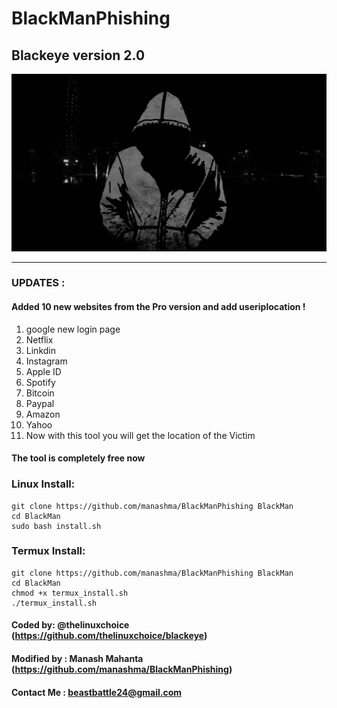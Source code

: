 # BlackManPhishing
## Blackeye version 2.0

![github-small](/image/BlackMan.jpg)

---------------------------------------------
### UPDATES :
#### Added 10 new websites from the Pro version and add useriplocation !
1. google new login page 
2. Netflix
3. Linkdin
4. Instagram
5. Apple ID
6. Spotify
7. Bitcoin
8. Paypal
9. Amazon
10. Yahoo
11. Now with this tool you will get the location of the Victim
#### The tool is completely free now 

### Linux Install:
```
git clone https://github.com/manashma/BlackManPhishing BlackMan
cd BlackMan
sudo bash install.sh
```
### Termux Install:
```
git clone https://github.com/manashma/BlackManPhishing BlackMan
cd BlackMan
chmod +x termux_install.sh
./termux_install.sh
```
#### Coded by: @thelinuxchoice (https://github.com/thelinuxchoice/blackeye)
#### Modified by : Manash Mahanta (https://github.com/manashma/BlackManPhishing)
#### Contact Me : beastbattle24@gmail.com
